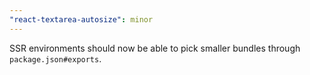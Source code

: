 ```yaml
---
"react-textarea-autosize": minor
---
```


SSR environments should now be able to pick smaller bundles through `package.json#exports`.

